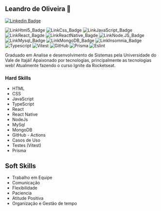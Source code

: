 ## Leandro de Oliveira  👋


[![Linkedin Badge](https://img.shields.io/badge/LinkedIn-0077B5?style=for-the-badge&logo=linkedin&logoColor=white&link=https://www.linkedin.com/in/leandro-oliveira-943335213/)](https://www.linkedin.com/in/leandro-oliveira-943335213/)


![LinkHtml5_Badge](https://img.shields.io/badge/HTML5-E34F26?style=for-the-badge&logo=html5&logoColor=white)
![LinkCss_Badge](https://img.shields.io/badge/CSS-239120?&style=for-the-badge&logo=css3&logoColor=white)
![LinkJavaScript_Badge](https://img.shields.io/badge/JavaScript-F7DF1E?style=for-the-badge&logo=javascript&logoColor=black)
![LinkReact_Bagde](https://img.shields.io/badge/React-20232A?style=for-the-badge&logo=react&logoColor=61DAFB)
![LinkReactNative_Bagde](https://img.shields.io/badge/React_Native-20232A?style=for-the-badge&logo=react&logoColor=61DAFB)
![LinkNode.JS_Badge](https://img.shields.io/badge/Node.js-43853D?style=for-the-badge&logo=node-dot-js&logoColor=white)
![LinkMysql_Badge](https://img.shields.io/badge/MySQL-00000F?style=for-the-badge&logo=mysql&logoColor=white)
![LinkMongoDB_Badge](https://img.shields.io/badge/MongoDB-4EA94B?style=for-the-badge&logo=mongodb&logoColor=white)
![LinkInsomnia_Badge](https://img.shields.io/badge/Insomnia-5849be?style=for-the-badge&logo=Insomnia&logoColor=white)
![Typescript](https://img.shields.io/badge/TypeScript-007ACC?style=for-the-badge&logo=typescript&logoColor=white)
![Vitest](https://img.shields.io/badge/Vitest-6E9F18.svg?style=for-the-badge&logo=Vitest&logoColor=white)
![GitHub](https://img.shields.io/badge/GitHub-181717.svg?style=for-the-badge&logo=GitHub&logoColor=white)
![Prisma](https://img.shields.io/badge/Prisma-2D3748.svg?style=for-the-badge&logo=Prisma&logoColor=white)
![Eslint](https://img.shields.io/badge/ESLint-4B32C3.svg?style=for-the-badge&logo=ESLint&logoColor=white)

   Graduado em Analise e desenvolvimento de Sistemas pela Universidade do Vale de Itajái! 
   Apaixonado por tecnologias, principalmente as tecnologias web! Atualmente fazendo o curso
   Ignite da Rocketseat. 

   ### Hard Skills                                                     
   + HTML                                                             
   + CSS                                                              
   + JavaScript                                                       
   + TypeScript                                                        
   + React                                                              
   + React Native                                                       
   + NodeJs
   + MySql
   + MongoDB
   + GitHub - Actions
   + Casos de Uso
   + Testes (Vitest)
   + Prisma


  ## Soft Skills
   + Trabalho em Equipe
   + Comunicação
   + Flexibilidade
   + Paciencia
   + Atitude Positiva
   + Organização e Gestão de tempo
<!--
**lehbcOliver/lehbcOliver** is a ✨ _special_ ✨ repository because its `README.md` (this file) appears on your GitHub profile.

Here are some ideas to get you started:

- 🔭 I’m currently working on ...
- 🌱 I’m currently learning ...
- 👯 I’m looking to collaborate on ...
- 🤔 I’m looking for help with ...
- 💬 Ask me about ...
- 📫 How to reach me: ...
- 😄 Pronouns: ...
- ⚡ Fun fact: ...
-->
